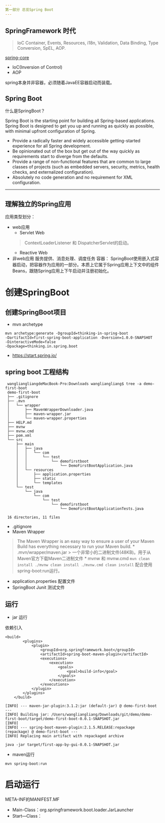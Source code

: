 ```yaml
---
第一部分 总览Spring Boot
---
```


## SpringFramework 时代

> IoC Container, Events, Resources, i18n, Validation, Data Binding, Type Conversion, SpEL, AOP.

[spring-core](https://docs.spring.io/spring/docs/current/spring-framework-reference/core.html#spring-core)

* IoC(Inversion of Control)
* AOP

spring本身并非容器，必须随着JavaEE容器启动而装载。
## Spring Boot

什么是SpringBoot？

Spring Boot is the starting point for building all Spring-based applications. 
Spring Boot is designed to get you up and running as quickly as possible, 
with minimal upfront configuration of Spring.

- Provide a radically faster and widely accessible getting-started experience for all Spring development.
- Be opinionated out of the box but get out of the way quickly as requirements start to diverge from the defaults.
- Provide a range of non-functional features that are common to large classes of projects (such as embedded servers, security, metrics, health checks, and externalized configuration).
- Absolutely no code generation and no requirement for XML configuration.

---
理解独立的Spring应用
---
应用类型划分：
- web应用
    * Servlet Web
    > ContextLoaderListener 和 DispatcherServlet的启动。
    * Reactive Web
- 非web应用
服务提供、消息处理、调度任务
容器：
SpringBoot使用嵌入式容器启动，把容器作为应用的一部分。本质上它属于Spring应用上下文中的组件Beans，跟随Spring应用上下午启动并注册初始化。

# 创建SpringBoot


## 创建SpringBoot项目
* mvn archetype
````
mvn archetype:generate -DgroupId=thinking-in-spring-boot
-DartifactId=first-spring-boot-application -Dversion=1.0.0-SNAPSHOT
-DinteractiveMode=false
-Dpackage=thinking.in.spring.boot
````
* https://start.spring.io/


## spring boot 工程结构

````
 wangliangliangdeMacBook-Pro:Downloads wangliangliang$ tree -a demo-first-boot
 demo-first-boot
 ├── .gitignore
 ├── .mvn
 │   └── wrapper
 │       ├── MavenWrapperDownloader.java
 │       ├── maven-wrapper.jar
 │       └── maven-wrapper.properties
 ├── HELP.md
 ├── mvnw
 ├── mvnw.cmd
 ├── pom.xml
 └── src
     ├── main
     │   ├── java
     │   │   └── com
     │   │       └── test
     │   │           └── demofirstboot
     │   │               └── DemoFirstBootApplication.java
     │   └── resources
     │       ├── application.properties
     │       ├── static
     │       └── templates
     └── test
         └── java
             └── com
                 └── test
                     └── demofirstboot
                         └── DemoFirstBootApplicationTests.java
 
 16 directories, 11 files

````

* .gitignore
* Maven Wrapper
> The Maven Wrapper is an easy way to ensure a user of your Maven Build has everything necessary to
run your Maven build.
    * .mvn/wrapper/maven.jar
    > 一个非常小的二进制文件(48KB)。用于从Maven官方下载Maven二进制文件
    * mvnw 和 mvnw.cmd
    ````
     mvn clean install
     ./mvnw clean install
     ./mvnw.cmd clean install
    ````
配合使用spring-boot:run运行。    
* application.properties 配置文件
* SpringBoot Junit 测试文件

## 运行

* jar 运行

依赖引入
````
<build>
		<plugins>
			<plugin>
				<groupId>org.springframework.boot</groupId>
				<artifactId>spring-boot-maven-plugin</artifactId>
				<executions>
					<execution>
						<goals>
							<goal>build-info</goal>
						</goals>
					</execution>
				</executions>
			</plugin>
		</plugins>
	</build>
````
````
[INFO] --- maven-jar-plugin:3.1.2:jar (default-jar) @ demo-first-boot ---
[INFO] Building jar: /Users/wangliangliang/Downloads/git/demo/demo-first-boot/target/demo-first-boot-0.0.1-SNAPSHOT.jar
[INFO] 
[INFO] --- spring-boot-maven-plugin:2.1.5.RELEASE:repackage (repackage) @ demo-first-boot ---
[INFO] Replacing main artifact with repackaged archive

````
````
java -jar target/first-app-by-gui-0.0.1-SNAPSHOT.jar
````
* maven运行
````
mvn spring-boot:run
````


# 启动运行

META-INF的MANIFEST.MF
- Main-Class：org.springframework.boot.loader.JarLauncher
- Start—Class：
